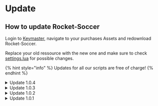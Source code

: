 # Update

## How to update Rocket-Soccer

Login to [Keymaster](https://keymaster.fivem.net/), navigate to your purchases Assets and redownload Rocket-Soccer.

Replace your old ressource with the new one and make sure to check [settings.lua](settings.md) for possible changes.

{% hint style="info" %}
Updates for all our scripts are free of charge!
{% endhint %}

<details>

<summary>Update 1.0.4</summary>

* NPC-PED logic is now handled clientside rather then serverside to prevent despawn of NPC's.
* [Authentification ](../authentication-server.md)added for our own [Discord Bot](../discord-bot.md).
* Fixxed a ConVar error which had no impact on script functionality, but hey now its gone.

#### Its important to update your [settings.lua](settings.md) from the last update!

</details>

<details>

<summary>Update 1.0.3</summary>

* Added more options to the API.
* API now allows for calls to [objects](exports-api-communication.md#spawn-a-object).
* API now allows for calls for [vehicles](exports-api-communication.md#spawn-a-vehicle).
* Added Authentication for API Server.
* Games are now streamable over web.
* The octane car is now included in the ressource.
* Smaller tweaks & fixxes.

</details>

<details>

<summary>Update 1.0.2</summary>

* **Fixxed issue** when a player receives a game-crash when beeing in a round of Rocket-Soccer. _(Round would not end correctly)._
* **Fixed issue** when a player disconnects during in a round of Rocket-Soccer _(Round would end to early)_
* Changed the **default respawn position** (after a round ends) outside of the Arena Map. _(Players would get invisibility sometimes)._
* **Optimized loops** and **improved performance** of the script.

</details>

<details>

<summary>Update 1.0.1</summary>

![](<../../.gitbook/assets/image (10).png>)

Performance improvement from 0.03 to 0.00 ms in idle (Outside [Maze Bank Arena](https://fivem.gabzv.com/package/5567774))

</details>

